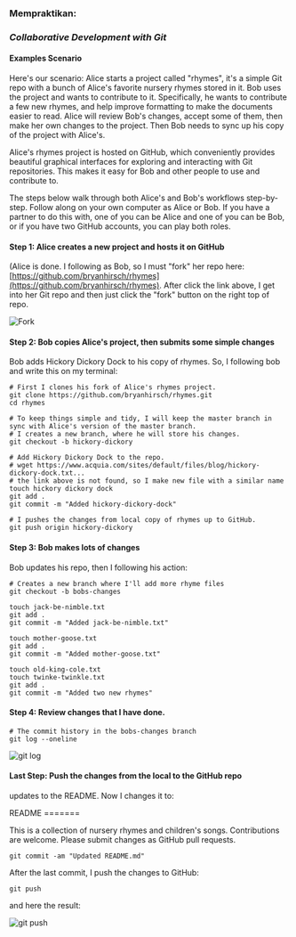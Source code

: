 ### Mempraktikan:
### *Collaborative Development with Git*

#### Examples Scenario

Here's our scenario: Alice starts a project called "rhymes", it's a simple Git repo with a bunch of Alice's favorite nursery rhymes stored in it. Bob uses the project and wants to contribute to it. Specifically, he wants to contribute a few new rhymes, and help improve formatting to make the documents easier to read. Alice will review Bob's changes, accept some of them, then make her own changes to the project. Then Bob needs to sync up his copy of the project with Alice's.

Alice's rhymes project is hosted on GitHub, which conveniently provides beautiful graphical interfaces for exploring and interacting with Git repositories. This makes it easy for Bob and other people to use and contribute to.

The steps below walk through both Alice's and Bob's workflows step-by-step. Follow along on your own computer as Alice or Bob. If you have a partner to do this with, one of you can be Alice and one of you can be Bob, or if you have two GitHub accounts, you can play both roles.

#### Step 1: Alice creates a new project and hosts it on GitHub
(Alice is done. I following as Bob, so I must "fork" her repo here: [https://github.com/bryanhirsch/rhymes](https://github.com/bryanhirsch/rhymes).
After click the link above, I get into her Git repo and then just click the "fork" button on the right top of repo.

![Fork](https://github.com/gilangrkun/rhymes/blob/master/img/sc_copy1.jpg)


#### Step 2: Bob copies Alice's project, then submits some simple changes
Bob adds Hickory Dickory Dock to his copy of rhymes. So, I following bob and write this on my terminal:

    # First I clones his fork of Alice's rhymes project.
    git clone https://github.com/bryanhirsch/rhymes.git
    cd rhymes

    # To keep things simple and tidy, I will keep the master branch in sync with Alice's version of the master branch.
    # I creates a new branch, where he will store his changes.
    git checkout -b hickory-dickory

    # Add Hickory Dickory Dock to the repo.
    # wget https://www.acquia.com/sites/default/files/blog/hickory-dickory-dock.txt...
    # the link above is not found, so I make new file with a similar name
    touch hickory dickory dock
    git add .
    git commit -m "Added hickory-dickory-dock"

    # I pushes the changes from local copy of rhymes up to GitHub.
    git push origin hickory-dickory


#### Step 3: Bob makes lots of changes
Bob updates his repo, then I following his action:

    # Creates a new branch where I'll add more rhyme files
    git checkout -b bobs-changes
    
    touch jack-be-nimble.txt
    git add .
    git commit -m "Added jack-be-nimble.txt"

    touch mother-goose.txt
    git add .
    git commit -m "Added mother-goose.txt"

    touch old-king-cole.txt
    touch twinke-twinkle.txt
    git add .
    git commit -m "Added two new rhymes"


#### Step 4: Review changes that I have done.
    # The commit history in the bobs-changes branch
    git log --oneline

![git log](https://github.com/gilangrkun/rhymes/blob/master/img/sc_copy3.jpg)


#### Last Step: Push the changes from the local to the GitHub repo
updates to the README. Now I changes it to:

README =======

This is a collection of nursery rhymes and children's songs. Contributions are welcome. Please submit changes as GitHub pull requests.

    git commit -am "Updated README.md"

After the last commit, I push the changes to GitHub:

    git push

and here the result:

![git push](https://github.com/gilangrkun/rhymes/blob/master/img/sc_copy4.jpg)




